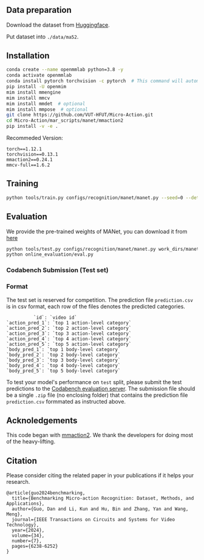 #

## Data preparation
Download the dataset from [Huggingface](https://huggingface.co/datasets/kunli-cs/MA-52/tree/main). 

Put dataset into `./data/ma52`.


## Installation
```bash
conda create --name openmmlab python=3.8 -y
conda activate openmmlab
conda install pytorch torchvision -c pytorch  # This command will automatically install the latest version PyTorch and cudatoolkit, please check whether they match your environment.
pip install -U openmim
mim install mmengine
mim install mmcv
mim install mmdet  # optional
mim install mmpose  # optional
git clone https://github.com/VUT-HFUT/Micro-Action.git
cd Micro-Action/mar_scripts/manet/mmaction2
pip install -v -e .
```
Recommeded Version: 
```
torch==1.12.1
torchvision==0.13.1
mmaction2==0.24.1
mmcv-full==1.6.2
```

## Training

```bash
python tools/train.py configs/recognition/manet/manet.py --seed=0 --deterministic

```

## Evaluation 
We provide the pre-trained weights of MANet, you can download it from [here](https://huggingface.co/kunli-cs/MANet_weights/resolve/main/MANet/best_top1_acc_epoch_40.pth?download=true)

``` bash
python tools/test.py configs/recognition/manet/manet.py work_dirs/manet/best_top1_acc_epoch_40.pth --out online_evaluation/test_result.pickle
python online_evaluation/eval.py
```

### Codabench Submission (Test set)

### Format
The test set is reserved for competition. 
The prediction file `prediction.csv` is in csv format, each row of the files denotes the predicted categories. 
```
          `id`: `video id`
`action_pred_1`: `top 1 action-level category`
`action_pred_2`: `top 2 action-level category`
`action_pred_3`: `top 3 action-level category`
`action_pred_4`: `top 4 action-level category`
`action_pred_5`: `top 5 action-level category`
`body_pred_1`: `top 1 body-level category`
`body_pred_2`: `top 2 body-level category`
`body_pred_3`: `top 3 body-level category`
`body_pred_4`: `top 4 body-level category`
`body_pred_5`: `top 5 body-level category`
```

To test your model's performance on `test` split, please submit the test predictions to the [Codabench evaluation server](https://www.codabench.org/competitions/9066/). The submission file should be a single `.zip` file (no enclosing folder) that contains the prediction file `prediction.csv` formmated as instructed above.  

## Acknoledgements 
This code began with [mmaction2](https://github.com/open-mmlab/mmaction2). We thank the developers for doing most of the heavy-lifting. 


## Citation 
Please consider citing the related paper in your publications if it helps your research.

```
@article{guo2024benchmarking,
  title={Benchmarking Micro-action Recognition: Dataset, Methods, and Applications},
  author={Guo, Dan and Li, Kun and Hu, Bin and Zhang, Yan and Wang, Meng},
  journal={IEEE Transactions on Circuits and Systems for Video Technology},
  year={2024},
  volume={34},
  number={7},
  pages={6238-6252}
}
```